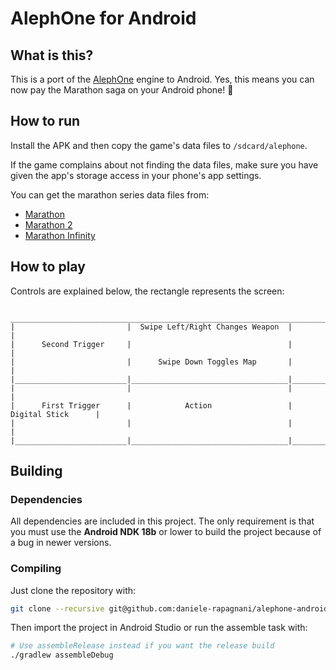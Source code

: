 # AlephOne for Android

## What is this?
This is a port of the [AlephOne](https://alephone.lhowon.org/) engine to Android.
Yes, this means you can now pay the Marathon saga on your Android phone! :robot:

## How to run
Install the APK and then copy the game's data files to `/sdcard/alephone`.

If the game complains about not finding the data files, make sure you have given the app's storage access in your phone's app settings.

You can get the marathon series data files from: 
- [Marathon](https://github.com/Aleph-One-Marathon/data-marathon)
- [Marathon 2](https://github.com/Aleph-One-Marathon/data-marathon-2)
- [Marathon Infinity](https://github.com/Aleph-One-Marathon/data-marathon-infinity)

## How to play

Controls are explained below, the rectangle represents the screen:

```
 ________________________________________________________________________________________
|                         |  Swipe Left/Right Changes Weapon  |                          |
|      Second Trigger     |                                   |                          |
|                         |      Swipe Down Toggles Map       |                          |
|_________________________|___________________________________|__________________________|
|                         |                                   |                          |
|      First Trigger      |            Action                 |       Digital Stick      |
|                         |                                   |                          |
|_________________________|___________________________________|__________________________|
```

## Building

### Dependencies
All dependencies are included in this project. 
The only requirement is that you must use the __Android NDK 18b__ or lower to build the project because of a bug in newer versions.

### Compiling
Just clone the repository with:

```sh
git clone --recursive git@github.com:daniele-rapagnani/alephone-android.git
```

Then import the project in Android Studio or run the assemble task with:

```sh
# Use assembleRelease instead if you want the release build
./gradlew assembleDebug
```
